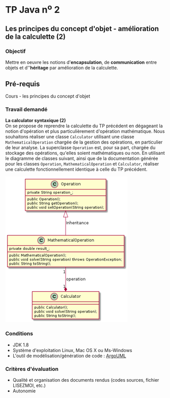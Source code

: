 # TP Java n<sup>o</sup> 2

## Les principes du concept d'objet - amélioration de la calculette (2)

### Objectif
Mettre en oeuvre les notions d'**encapsulation**, de **communication** entre objets et d''**héritage** par amélioration de la calculette.

## Pré-requis
Cours - les principes du concept d'objet

### Travail demandé

**La calculator syntaxique (2)**  
On se propose de reprendre la calculette du TP précédent en dégageant la notion d'opération et plus particulièrement d'opération mathématique. Nous souhaitons réaliser une classe `Calculator` utilisant une classe `MathematicalOperation` chargée de la gestion des opérations, en particulier de leur analyse. La superclasse `Operation` est, pour sa part, chargée du stockage des opérations, qu'elles soient mathématiques ou non. En utilisant le diagramme de classes suivant, ainsi que de la documentation générée pour les classes `Operation`, `MathematicalOperation` et `Calculator`, réaliser une calculette fonctionnellement identique à celle du TP précédent.

![Diagramme de classes](tp02/classes.png)

### Conditions
*   JDK 1.8
*   Système d'exploitation Linux, Mac OS X ou Ms-Windows
*   L'outil de modélisation/génération de code : [ArgoUML](http://argouml-fr.tigris.org/)

### Critères d'évaluation
*   Qualité et organisation des documents rendus (codes sources, fichier LISEZMOI, etc.)
*   Autonomie
